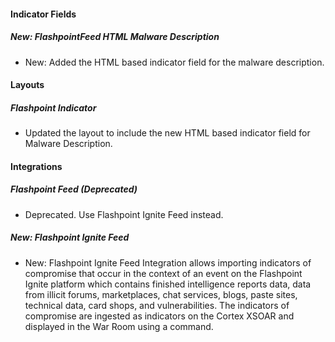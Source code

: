 
#### Indicator Fields

##### New: FlashpointFeed HTML Malware Description

- New: Added the HTML based indicator field for the malware description.


#### Layouts

##### Flashpoint Indicator

- Updated the layout to include the new HTML based indicator field for Malware Description.


#### Integrations

##### Flashpoint Feed (Deprecated)

- Deprecated. Use Flashpoint Ignite Feed instead.

##### New: Flashpoint Ignite Feed

- New: Flashpoint Ignite Feed Integration allows importing indicators of compromise that occur in the context of an event on the Flashpoint Ignite platform which contains finished intelligence reports data, data from illicit forums, marketplaces, chat services, blogs, paste sites, technical data, card shops, and vulnerabilities. The indicators of compromise are ingested as indicators on the Cortex XSOAR and displayed in the War Room using a command.

